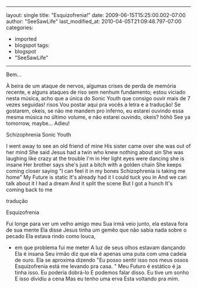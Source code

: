 
---
layout: single
title: "Esquizofrenia!"
date: 2009-06-15T15:25:00.002-07:00
author: "SeeSawLife"
last_modified_at: 2010-04-05T21:09:48.797-07:00
categories:
  - imported
  - blogspot
tags:
  - blogspot
  - "SeeSawLife"
---

Bem...

À beira de um ataque de nervos, algumas crises de perda de memória recente, e alguns ataques de riso sem nenhum fundamento; estou viciado nesta música, acho que a única do Sonic Youth que consigo ouvir mais de 7 vezes seguidas! risos
Vou postar aqui pra vocês a letra e a tradução!
Se gostarem, okeis, se não me mandem pro inferno, eu estarei ouvindo essa mesma música no último volume, e não estarei ouvindo, okeis?
hôhô
See ya tomorrow, maybe...
Adieu!

Schizophrenia
Sonic Youth

I went away to see an old friend of mine
His sister came over she was out of her mind
She said Jesus had a twin who knew nothing about sin
She was laughing like crazy at the trouble I'm in
Her light eyes were dancing she is insane
Her brother says she's just a bitch with a golden chain
She keeps coming closer saying "I can feel it in my bones
Schizophrenia is taking me home"
My Future is static
It's already had it
I could tuck you in
And we can talk about it
I had a dream
And it split the scene
But I got a hunch
It's coming back to me

tradução

Esquizofrenia

Fui longe para ver um velho amigo meu
Sua irmã veio junto, ela estava fora de sua mente
Ela disse Jesus tinha um gemêo que não sabia nada sobre o pecado
Ela estava rindo como louca,
- em que problema fui me meter
A luz de seus olhos estavam dançando 
Ela é insana
Seu irmão diz que ela é apenas uma puta 
com uma cadeia de ouro.
Ela se aproxima dizendo "Eu posso sentir isso nos meus ossos
Esquizofrenia está me levando pra casa. "
Meu Futuro é estático
é ja tinha isso.
Eu poderia dobrá-lo
E podemos falar disso.
Eu tive um sonho
E isso dividiu a cena
Mas eu tenho uma erva
Esta voltando pra mim.